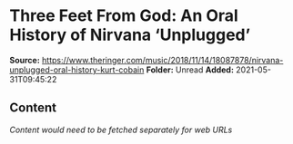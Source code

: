 # Three Feet From God: An Oral History of Nirvana ‘Unplugged’

**Source:** https://www.theringer.com/music/2018/11/14/18087878/nirvana-unplugged-oral-history-kurt-cobain
**Folder:** Unread
**Added:** 2021-05-31T09:45:22




## Content
*Content would need to be fetched separately for web URLs*
